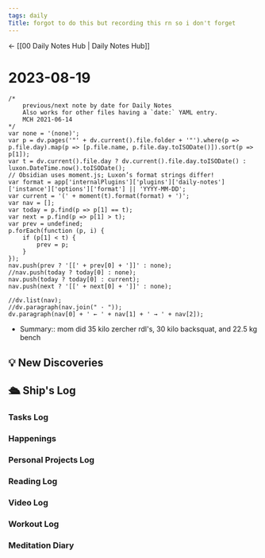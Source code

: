 ```yaml
---
tags: daily
Title: forgot to do this but recording this rn so i don't forget
---
```


<- [[00 Daily Notes Hub | Daily Notes Hub]]

# 2023-08-19
```dataviewjs
/*
    previous/next note by date for Daily Notes
    Also works for other files having a `date:` YAML entry.
    MCH 2021-06-14
*/
var none = '(none)';
var p = dv.pages('"' + dv.current().file.folder + '"').where(p => p.file.day).map(p => [p.file.name, p.file.day.toISODate()]).sort(p => p[1]);
var t = dv.current().file.day ? dv.current().file.day.toISODate() : luxon.DateTime.now().toISODate();
// Obsidian uses moment.js; Luxon’s format strings differ!
var format = app['internalPlugins']['plugins']['daily-notes']['instance']['options']['format'] || 'YYYY-MM-DD';
var current = '(' + moment(t).format(format) + ')';
var nav = [];
var today = p.find(p => p[1] == t);
var next = p.find(p => p[1] > t);
var prev = undefined;
p.forEach(function (p, i) {
    if (p[1] < t) {
        prev = p;
    }
});
nav.push(prev ? '[[' + prev[0] + ']]' : none);
//nav.push(today ? today[0] : none);
nav.push(today ? today[0] : current);
nav.push(next ? '[[' + next[0] + ']]' : none);

//dv.list(nav);
//dv.paragraph(nav.join(" · "));
dv.paragraph(nav[0] + ' ← ' + nav[1] + ' → ' + nav[2]);
```
- Summary:: mom did 35 kilo zercher rdl's, 30 kilo backsquat, and 22.5 kg bench

## 💡 New Discoveries



## 🛳️ Ship's Log
### Tasks Log

### Happenings

### Personal Projects Log

### Reading Log

### Video Log

### Workout Log

### Meditation Diary
